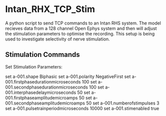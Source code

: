 # Intan_RHX_TCP_Stim
A python script to send TCP commands to an Intan RHS system. 
The model recieves data from a 128 channel Open Ephys system and then will adjust the stimulation parameters to optimise the recording. 
This setup is being used to investigate selectivity of nerve stimulation. 


## Stimulation Commands

Set Stimulation Parameters:

set a-001.shape Biphasic
set a-001.polarity NegativeFirst
set a-001.firstphasedurationmicroseconds 100
set a-001.secondphasedurationmicroseconds 100
set a-001.interphasedelaymicroseconds 50
set a-001.firstphaseamplitudemicroamps 50
set a-001.secondphaseamplitudemicroamps 50
set a-001.numberofstimpulses 3
set a-001.pulsetrainperiodmicroseconds 10000
set a-001.stimenabled true
